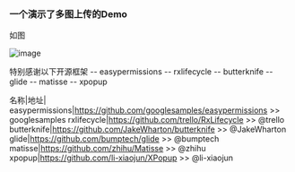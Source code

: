 ### 一个演示了多图上传的Demo

如图

![image](https://github.com/957919019/UploadPic/blob/master/111.gif)

特别感谢以下开源框架
-- easypermissions
-- rxlifecycle
-- butterknife
-- glide
-- matisse
-- xpopup

名称|地址|
easypermissions|https://github.com/googlesamples/easypermissions >> googlesamples
rxlifecycle|https://github.com/trello/RxLifecycle >> @trello
butterknife|https://github.com/JakeWharton/butterknife >> @JakeWharton
glide|https://github.com/bumptech/glide >> @bumptech
matisse|https://github.com/zhihu/Matisse  >> @zhihu 
xpopup|https://github.com/li-xiaojun/XPopup  >> @li-xiaojun 

